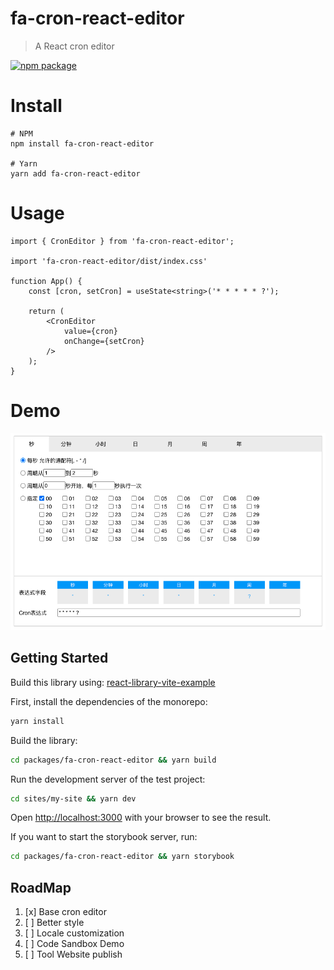 # fa-cron-react-editor
> A React cron editor

[![npm package](https://img.shields.io/npm/v/fa-cron-react-editor/latest.svg)](https://www.npmjs.com/package/fa-cron-react-editor)

# Install
```base
# NPM
npm install fa-cron-react-editor

# Yarn
yarn add fa-cron-react-editor
```

# Usage
```react
import { CronEditor } from 'fa-cron-react-editor';

import 'fa-cron-react-editor/dist/index.css'

function App() {
    const [cron, setCron] = useState<string>('* * * * * ?');

    return (
        <CronEditor 
            value={cron}
            onChange={setCron}
        />
    );
}
```

# Demo
![fa-cron-react-editor example](/doc/demo1.png)




## Getting Started

Build this library using: [react-library-vite-example](https://github.com/nicolaserny/react-library-vite-example)

First, install the dependencies of the monorepo:

```bash
yarn install
```

Build the library:

```bash
cd packages/fa-cron-react-editor && yarn build
```

Run the development server of the test project:

```bash
cd sites/my-site && yarn dev
```

Open [http://localhost:3000](http://localhost:3000) with your browser to see the result.

If you want to start the storybook server, run:

```bash
cd packages/fa-cron-react-editor && yarn storybook
```

## RoadMap
1. [x] Base cron editor
2. [ ] Better style
3. [ ] Locale customization
4. [ ] Code Sandbox Demo
5. [ ] Tool Website publish